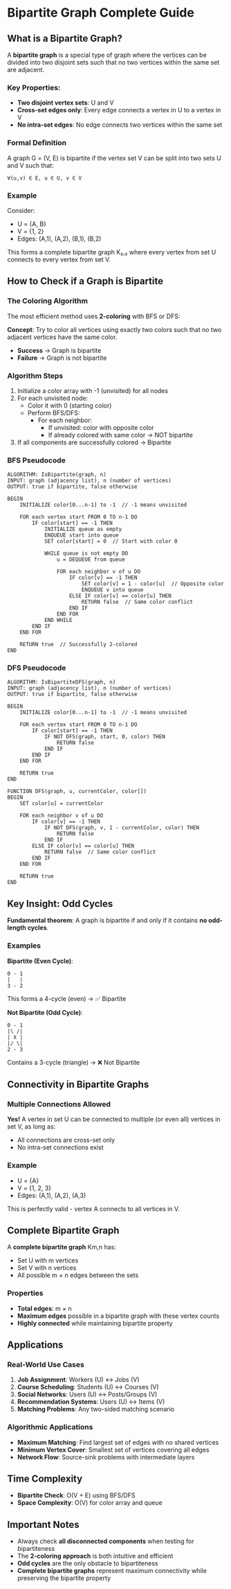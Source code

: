 # Bipartite Graph Complete Guide

## What is a Bipartite Graph?

A **bipartite graph** is a special type of graph where the vertices can be divided into two disjoint sets such that no two vertices within the same set are adjacent.

### Key Properties:
- **Two disjoint vertex sets**: U and V
- **Cross-set edges only**: Every edge connects a vertex in U to a vertex in V
- **No intra-set edges**: No edge connects two vertices within the same set

### Formal Definition

A graph G = (V, E) is bipartite if the vertex set V can be split into two sets U and V such that:

```
∀(u,v) ∈ E, u ∈ U, v ∈ V
```

### Example

Consider:
- U = {A, B}
- V = {1, 2}
- Edges: (A,1), (A,2), (B,1), (B,2)

This forms a complete bipartite graph K₂,₂ where every vertex from set U connects to every vertex from set V.

## How to Check if a Graph is Bipartite

### The Coloring Algorithm

The most efficient method uses **2-coloring** with BFS or DFS:

**Concept**: Try to color all vertices using exactly two colors such that no two adjacent vertices have the same color.

- **Success** → Graph is bipartite
- **Failure** → Graph is not bipartite

### Algorithm Steps

1. Initialize a color array with -1 (unvisited) for all nodes
2. For each unvisited node:
   - Color it with 0 (starting color)
   - Perform BFS/DFS:
     - For each neighbor:
       - If unvisited: color with opposite color
       - If already colored with same color → NOT bipartite
3. If all components are successfully colored → Bipartite

### BFS Pseudocode

```
ALGORITHM: IsBipartite(graph, n)
INPUT: graph (adjacency list), n (number of vertices)
OUTPUT: true if bipartite, false otherwise

BEGIN
    INITIALIZE color[0...n-1] to -1  // -1 means unvisited
    
    FOR each vertex start FROM 0 TO n-1 DO
        IF color[start] == -1 THEN
            INITIALIZE queue as empty
            ENQUEUE start into queue
            SET color[start] = 0  // Start with color 0
            
            WHILE queue is not empty DO
                u = DEQUEUE from queue
                
                FOR each neighbor v of u DO
                    IF color[v] == -1 THEN
                        SET color[v] = 1 - color[u]  // Opposite color
                        ENQUEUE v into queue
                    ELSE IF color[v] == color[u] THEN
                        RETURN false  // Same color conflict
                    END IF
                END FOR
            END WHILE
        END IF
    END FOR
    
    RETURN true  // Successfully 2-colored
END
```

### DFS Pseudocode

```
ALGORITHM: IsBipartiteDFS(graph, n)
INPUT: graph (adjacency list), n (number of vertices)
OUTPUT: true if bipartite, false otherwise

BEGIN
    INITIALIZE color[0...n-1] to -1  // -1 means unvisited
    
    FOR each vertex start FROM 0 TO n-1 DO
        IF color[start] == -1 THEN
            IF NOT DFS(graph, start, 0, color) THEN
                RETURN false
            END IF
        END IF
    END FOR
    
    RETURN true
END

FUNCTION DFS(graph, u, currentColor, color[])
BEGIN
    SET color[u] = currentColor
    
    FOR each neighbor v of u DO
        IF color[v] == -1 THEN
            IF NOT DFS(graph, v, 1 - currentColor, color) THEN
                RETURN false
            END IF
        ELSE IF color[v] == color[u] THEN
            RETURN false  // Same color conflict
        END IF
    END FOR
    
    RETURN true
END
```

## Key Insight: Odd Cycles

**Fundamental theorem**: A graph is bipartite if and only if it contains **no odd-length cycles**.

### Examples

**Bipartite (Even Cycle)**:
```
0 - 1
|   |
3 - 2
```
This forms a 4-cycle (even) → ✅ Bipartite

**Not Bipartite (Odd Cycle)**:
```
0 - 1
|\ /|
| X |
|/ \|
2 - 3
```
Contains a 3-cycle (triangle) → ❌ Not Bipartite

## Connectivity in Bipartite Graphs

### Multiple Connections Allowed

**Yes!** A vertex in set U can be connected to multiple (or even all) vertices in set V, as long as:
- All connections are cross-set only
- No intra-set connections exist

### Example
- U = {A}
- V = {1, 2, 3}
- Edges: (A,1), (A,2), (A,3)

This is perfectly valid - vertex A connects to all vertices in V.

## Complete Bipartite Graph

A **complete bipartite graph** Km,n has:
- Set U with m vertices
- Set V with n vertices  
- All possible m × n edges between the sets

### Properties
- **Total edges**: m × n
- **Maximum edges** possible in a bipartite graph with these vertex counts
- **Highly connected** while maintaining bipartite property

## Applications

### Real-World Use Cases

1. **Job Assignment**: Workers (U) ↔ Jobs (V)
2. **Course Scheduling**: Students (U) ↔ Courses (V)
3. **Social Networks**: Users (U) ↔ Posts/Groups (V)
4. **Recommendation Systems**: Users (U) ↔ Items (V)
5. **Matching Problems**: Any two-sided matching scenario

### Algorithmic Applications

- **Maximum Matching**: Find largest set of edges with no shared vertices
- **Minimum Vertex Cover**: Smallest set of vertices covering all edges
- **Network Flow**: Source-sink problems with intermediate layers

## Time Complexity

- **Bipartite Check**: O(V + E) using BFS/DFS
- **Space Complexity**: O(V) for color array and queue

## Important Notes

- Always check **all disconnected components** when testing for bipartiteness
- The **2-coloring approach** is both intuitive and efficient
- **Odd cycles** are the only obstacle to bipartiteness
- **Complete bipartite graphs** represent maximum connectivity while preserving the bipartite property
